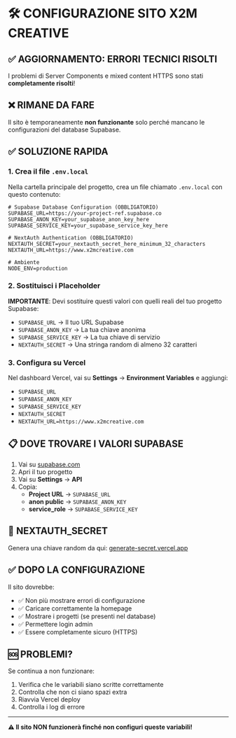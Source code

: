 # 🛠️ CONFIGURAZIONE SITO X2M CREATIVE

## ✅ AGGIORNAMENTO: ERRORI TECNICI RISOLTI
I problemi di Server Components e mixed content HTTPS sono stati **completamente risolti**!

## ❌ RIMANE DA FARE
Il sito è temporaneamente **non funzionante** solo perché mancano le configurazioni del database Supabase.

## ✅ SOLUZIONE RAPIDA

### 1. Crea il file `.env.local`
Nella cartella principale del progetto, crea un file chiamato `.env.local` con questo contenuto:

```env
# Supabase Database Configuration (OBBLIGATORIO)
SUPABASE_URL=https://your-project-ref.supabase.co
SUPABASE_ANON_KEY=your_supabase_anon_key_here
SUPABASE_SERVICE_KEY=your_supabase_service_key_here

# NextAuth Authentication (OBBLIGATORIO)
NEXTAUTH_SECRET=your_nextauth_secret_here_minimum_32_characters
NEXTAUTH_URL=https://www.x2mcreative.com

# Ambiente
NODE_ENV=production
```

### 2. Sostituisci i Placeholder
**IMPORTANTE**: Devi sostituire questi valori con quelli reali del tuo progetto Supabase:

- `SUPABASE_URL` → Il tuo URL Supabase 
- `SUPABASE_ANON_KEY` → La tua chiave anonima
- `SUPABASE_SERVICE_KEY` → La tua chiave di servizio
- `NEXTAUTH_SECRET` → Una stringa random di almeno 32 caratteri

### 3. Configura su Vercel
Nel dashboard Vercel, vai su **Settings** → **Environment Variables** e aggiungi:

- `SUPABASE_URL`
- `SUPABASE_ANON_KEY` 
- `SUPABASE_SERVICE_KEY`
- `NEXTAUTH_SECRET`
- `NEXTAUTH_URL=https://www.x2mcreative.com`

## 📋 DOVE TROVARE I VALORI SUPABASE

1. Vai su [supabase.com](https://supabase.com)
2. Apri il tuo progetto
3. Vai su **Settings** → **API**
4. Copia:
   - **Project URL** → `SUPABASE_URL`
   - **anon public** → `SUPABASE_ANON_KEY`
   - **service_role** → `SUPABASE_SERVICE_KEY`

## 🔐 NEXTAUTH_SECRET

Genera una chiave random da qui: [generate-secret.vercel.app](https://generate-secret.vercel.app/32)

## ✅ DOPO LA CONFIGURAZIONE

Il sito dovrebbe:
- ✅ Non più mostrare errori di configurazione
- ✅ Caricare correttamente la homepage
- ✅ Mostrare i progetti (se presenti nel database)
- ✅ Permettere login admin
- ✅ Essere completamente sicuro (HTTPS)

## 🆘 PROBLEMI?

Se continua a non funzionare:
1. Verifica che le variabili siano scritte correttamente
2. Controlla che non ci siano spazi extra
3. Riavvia Vercel deploy
4. Controlla i log di errore

---

**⚠️ Il sito NON funzionerà finché non configuri queste variabili!** 